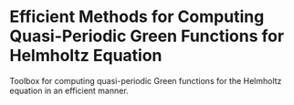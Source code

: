 # Efficient Methods for Computing Quasi-Periodic Green Functions for Helmholtz Equation

Toolbox for computing quasi-periodic Green functions for the Helmholtz equation in an efficient manner.
